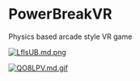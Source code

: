 # PowerBreakVR
Physics based arcade style VR game

[![LflsUB.md.png](https://iili.io/LflsUB.md.png)](https://freeimage.host/i/LflsUB)

[![QO8LPV.md.gif](https://iili.io/QO8LPV.md.gif)](https://freeimage.host/i/QO8LPV)
